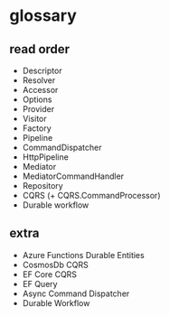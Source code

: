 # glossary

## read order

* Descriptor
* Resolver
* Accessor
* Options
* Provider
* Visitor
* Factory 
* Pipeline
* CommandDispatcher
* HttpPipeline 
* Mediator
* MediatorCommandHandler
* Repository
* CQRS (+ CQRS.CommandProcessor)
* Durable workflow

## extra

* Azure Functions Durable Entities
* CosmosDb CQRS
* EF Core CQRS
* EF Query
* Async Command Dispatcher
* Durable Workflow